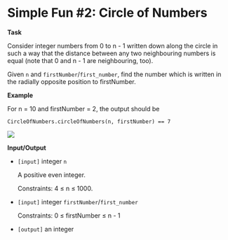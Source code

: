# Simple Fun #2: Circle of Numbers

<b>Task</b>

Consider integer numbers from 0 to n - 1 written down along the circle in such a way that the distance between any two neighbouring numbers is equal (note that 0 and n - 1 are neighbouring, too).

Given `n` and `firstNumber`/`first_number`, find the number which is written in the radially opposite position to firstNumber.

<b>Example</b>

For n = 10 and firstNumber = 2, the output should be
```
CircleOfNumbers.circleOfNumbers(n, firstNumber) == 7
```

![](https://www.pythoninformer.com/img/generative-art/generativepy-art/cardioid-points1.png)

<b>Input/Output</b>

- `[input]` integer `n`

  A positive even integer.

  Constraints: 4 ≤ n ≤ 1000.

- `[input]` integer `firstNumber`/`first_number`

  Constraints: 0 ≤ firstNumber ≤ n - 1

- `[output]` an integer
